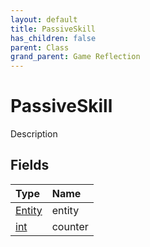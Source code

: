 ```yaml
---
layout: default
title: PassiveSkill
has_children: false
parent: Class
grand_parent: Game Reflection
---
```

# PassiveSkill
Description 

## Fields

| Type | Name |
|:-------------|:--------------|
| [Entity](/docs/game-reflection/classes/entity) | entity |
| [int](/docs/game-reflection/enums/int) | counter |

